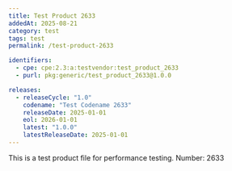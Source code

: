 ```yaml
---
title: Test Product 2633
addedAt: 2025-08-21
category: test
tags: test
permalink: /test-product-2633

identifiers:
  - cpe: cpe:2.3:a:testvendor:test_product_2633
  - purl: pkg:generic/test_product_2633@1.0.0

releases:
  - releaseCycle: "1.0"
    codename: "Test Codename 2633"
    releaseDate: 2025-01-01
    eol: 2026-01-01
    latest: "1.0.0"
    latestReleaseDate: 2025-01-01
---
```


This is a test product file for performance testing. Number: 2633
